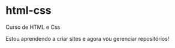 # html-css
 Curso de HTML  e Css

Estou aprendendo a criar sites e agora vou gerenciar repositórios!
